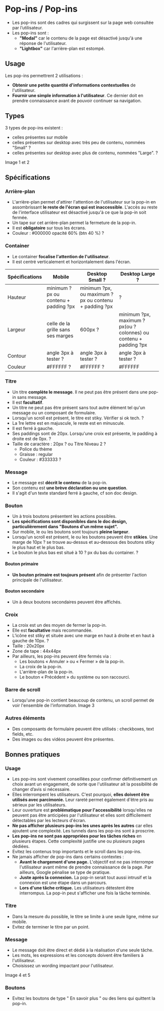 # Pop-ins / Pop-ins

- Les pop-ins sont des cadres qui surgissent sur la page web consultée par l’utilisateur.
- Les pop-ins sont :
  - **"Modal"** car le contenu de la page est désactivé jusqu'à une réponse de l'utilisateur.
  - **"Lightbox"** car l'arrière-plan est estompé.

## Usage

Les pop-ins permettrent 2 utilisations :
- **Obtenir une petite quantité d'informations contextuelles** de l'utilisateur.
-  **Fournir une simple information à l'utilisateur**. Ce dernier doit en prendre connaissance avant de pouvoir continuer sa navigation.

## Types

3 types de pop-ins existent :
- celles présentes sur mobile
- celles présentes sur desktop avec très peu de contenu, nommées "Small" ?
- celles présentes sur desktop avec plus de contenu, nommées "Large". ?

Image 1 et 2


## Spécifications

### Arrière-plan

- L'arrière-plan permet d'attirer l'attention de l'utilisateur sur la pop-in en assombrissant **le reste de l'écran qui est inaccessible**. L'accès au reste de l'interface utilisateur est désactivé jusqu'à ce que la pop-in soit fermée.
- Un tape sur cet arrière-plan permet la fermeture de la pop-in.
- Il est **obligatoire** sur tous les écrans.
- Couleur : #000000 opacité 60% (btn 40 %) ?


### Container

- Le container **focalise l'attention de l'utilisateur**.
- Il est centré verticalement et horizontalement dans l'écran.

Spécifications | Mobile | Desktop Small ? | Desktop Large ?
------------ | ------------- | ------------- | ------------- |
Hauteur | minimum ?px ou contenu + padding ?px | minimum ?px, ou maximum ?px ou contenu + padding ?px | ?
Largeur | celle de la grille sans ses marges | 600px ? | minimum ?px, maximum ?px(ou ?colonnes) ou contenu + padding ?px
Contour | angle 3px à tester ? |  angle 3px à tester ? | angle 3px à tester ?
Couleur | #FFFFFF ? |  #FFFFFF ? | #FFFFFF

### Titre

- Un titre **complète le message**. Il ne peut pas être présent dans une pop-in sans message.
- Il est **facultatif**.
- Un titre ne peut pas être présent sans tout autre élément tel qu'un message ou un composant de formulaire.
- Lorsqu'un scroll est présent, le titre est stiky. Vérifier si ok tech. ?
- La 1re lettre est en majuscule, le reste est en minuscule.
- Il est ferré à gauche.
- Ses paddings sont de 20px. Lorsqu'une croix est présente, le padding à droite est de 0px. ?
- Taille de caractère : 20px ? ou Titre Niveau 2 ?
  - Police du thème
  - Graisse : regular
  - Couleur : #333333 ?

### Message

- Le message est **décrit le contenu** de la pop-in.
- Son contenu est **une brève déclaration ou une question**.
- Il s'agit d'un texte standard ferré à gauche, cf son doc design.

### Bouton

- Un à trois boutons présentent les actions possibles.
- **Les spécifications sont disponibles dans le doc design, particulièrement dans "Boutons d'un même sujet".**
- Sur mobile, le ou les boutons sont toujours **pleine largeur**.
- Lorsqu'un scroll est présent, le ou les boutons peuvent être **stikies**. Une marge de 10px ? se trouve au-dessus et au-dessous des boutons stiky le plus haut et le plus bas.
- Le bouton le plus bas est situé à 10 ? px du bas du container. ?

#### Bouton primaire

- **Un bouton primaire est toujours présent** afin de présenter l'action principale de l'utilisateur.

#### Bouton secondaire

- Un à deux boutons secondaires peuvent être affichés.

### Croix

- La croix est un des moyen de fermer la pop-in.
- Elle est **facultative** mais recommandée.
- L’icône est stiky et située avec une marge en haut à droite et en haut à gauche de 10px. ?
- Taille : 20x20px
- Zone de tape : 44x44px
- Par ailleurs, les pop-ins peuvent être fermés via :
  - Les boutons « Annuler » ou « Fermer » de la pop-in.
  - La croix de la pop-in.
  - L'arrière-plan de la pop-in.
  - Le bouton « Précédent » du système ou son raccourci.

### Barre de scroll

- Lorsqu'une pop-in contient beaucoup de contenu, un scroll permet de voir l'ensemble de l'information.
Image 3

### Autres éléments

- Des composants de formulaire peuvent être utilisés : checkboxes, text fields, etc.
- Des images ou des vidéos peuvent être présentes.

## Bonnes pratiques

### Usage

- Les pop-ins sont vivement conseillées pour confirmer définitivement un choix avant un engagement, de sorte que l'utilisateur ait la possibilité de changer d’avis si nécessaire.
- Elles interrompent les utilisateurs. C'est pourquoi, **elles doivent être utilisés avec parcimonie.** Leur rareté permet également d'être pris au sérieux par les utilisateurs.
- Leur ouverture est **problématique pour l'accessibilité** lorsqu'elles ne peuvent pas être anticipées par l'utilisateur et elles sont difficilement détectables par les lecteurs d'écran.
- **Ne pas afficher plusieurs pop-ins les unes après les autres** car elles ajoutent une complexité. Les tunnels dans les pop-ins sont à proscrire.
- **Les pop-ins ne sont pas appropriées pour les tâches riches** en plusieurs étapes. Cette complexité justifie une ou plusieurs pages dédiées.
- Evitez les contenus trop importants et le scroll dans les pop-ins.
- Ne jamais afficher de pop-ins dans certains contextes :
  - **Avant le chargement d'une page.** L'objectif est ne pas interrompe l'utilisateur avant même de prendre connaissance de la page. Par ailleurs, Google pénalise se type de pratique.
  - **Juste après la connexion.** La pop-in serait tout aussi intrusif et la connexion est une étape dans un parcours.
  - **Lors d'une tâche critique.** Les utilisateurs détestent être interrompus. La pop-in peut s'afficher une fois la tâche terminée.


### Titre

- Dans la mesure du possible, le titre se limite à une seule ligne, même sur mobile.
- Evitez de terminer le titre par un point.

### Message

- Le message doit être direct et dédié à la réalisation d'une seule tâche.
- Les mots, les expressions et les concepts doivent être familiers à l'utilisateur.
- Choisissez un wording impactant pour l'utilisateur.

Image 4 et 5

### Boutons

 - Evitez les boutons de type " En savoir plus " ou des liens qui quittent la pop-in.
